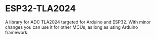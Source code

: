 # ESP32-TLA2024
A library for ADC TLA2024 targeted for Arduino and ESP32. With minor changes you can use it for other MCUs, as long as using Arduino framework.
